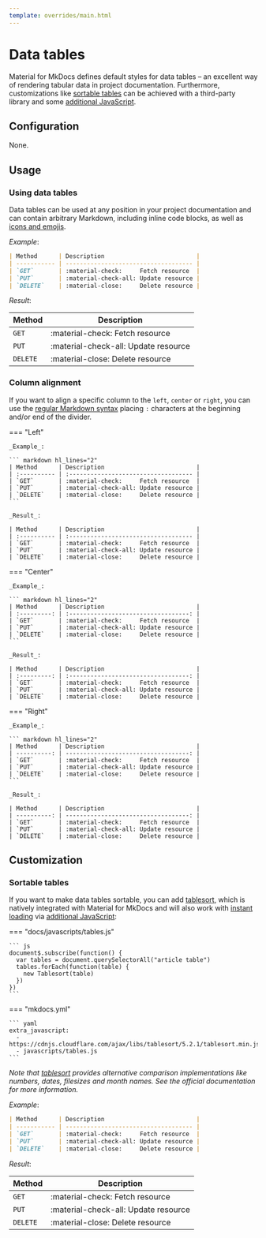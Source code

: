 ```yaml
---
template: overrides/main.html
---
```


# Data tables

Material for MkDocs defines default styles for data tables – an excellent way
of rendering tabular data in project documentation. Furthermore, customizations
like [sortable tables][1] can be achieved with a third-party library and some
[additional JavaScript][2].

  [1]: #sortable-tables
  [2]: ../customization.md#additional-javascript 

## Configuration

None.

## Usage

### Using data tables

Data tables can be used at any position in your project documentation and can
contain arbitrary Markdown, including inline code blocks, as well as [icons and
emojis][3].

_Example_:

``` markdown
| Method      | Description                          |
| ----------- | ------------------------------------ |
| `GET`       | :material-check:     Fetch resource  |
| `PUT`       | :material-check-all: Update resource |
| `DELETE`    | :material-close:     Delete resource |
```

_Result_:

| Method      | Description                          |
| ----------- | ------------------------------------ |
| `GET`       | :material-check:     Fetch resource  |
| `PUT`       | :material-check-all: Update resource |
| `DELETE`    | :material-close:     Delete resource |

  [3]: icons-emojis.md

### Column alignment

If you want to align a specific column to the `left`, `center` or `right`, you
can use the [regular Markdown syntax][4] placing `:` characters at the beginning
and/or end of the divider.

=== "Left"

    _Example_:

    ``` markdown hl_lines="2"
    | Method      | Description                          |
    | :---------- | :----------------------------------- |
    | `GET`       | :material-check:     Fetch resource  |
    | `PUT`       | :material-check-all: Update resource |
    | `DELETE`    | :material-close:     Delete resource |
    ```

    _Result_:

    | Method      | Description                          |
    | :---------- | :----------------------------------- |
    | `GET`       | :material-check:     Fetch resource  |
    | `PUT`       | :material-check-all: Update resource |
    | `DELETE`    | :material-close:     Delete resource |

=== "Center"

    _Example_:

    ``` markdown hl_lines="2"
    | Method      | Description                          |
    | :---------: | :----------------------------------: |
    | `GET`       | :material-check:     Fetch resource  |
    | `PUT`       | :material-check-all: Update resource |
    | `DELETE`    | :material-close:     Delete resource |
    ```

    _Result_:

    | Method      | Description                          |
    | :---------: | :----------------------------------: |
    | `GET`       | :material-check:     Fetch resource  |
    | `PUT`       | :material-check-all: Update resource |
    | `DELETE`    | :material-close:     Delete resource |

=== "Right"

    _Example_:

    ``` markdown hl_lines="2"
    | Method      | Description                          |
    | ----------: | -----------------------------------: |
    | `GET`       | :material-check:     Fetch resource  |
    | `PUT`       | :material-check-all: Update resource |
    | `DELETE`    | :material-close:     Delete resource |
    ```

    _Result_:

    | Method      | Description                          |
    | ----------: | -----------------------------------: |
    | `GET`       | :material-check:     Fetch resource  |
    | `PUT`       | :material-check-all: Update resource |
    | `DELETE`    | :material-close:     Delete resource |

  [4]: https://www.markdownguide.org/extended-syntax/#tables

## Customization

### Sortable tables

If you want to make data tables sortable, you can add [tablesort][5], which is
natively integrated with Material for MkDocs and will also work with [instant
loading][6] via [additional JavaScript][2]:

=== "docs/javascripts/tables.js"

    ``` js
    document$.subscribe(function() {
      var tables = document.querySelectorAll("article table")
      tables.forEach(function(table) {
        new Tablesort(table)
      })
    })
    ```

=== "mkdocs.yml"

    ``` yaml
    extra_javascript:
      - https://cdnjs.cloudflare.com/ajax/libs/tablesort/5.2.1/tablesort.min.js
      - javascripts/tables.js
    ```

_Note that [tablesort][5] provides alternative comparison implementations like
numbers, dates, filesizes and month names. See the official documentation for
more information._

_Example_:

``` markdown
| Method      | Description                          |
| ----------- | ------------------------------------ |
| `GET`       | :material-check:     Fetch resource  |
| `PUT`       | :material-check-all: Update resource |
| `DELETE`    | :material-close:     Delete resource |
```

_Result_:

| Method      | Description                          |
| ----------- | ------------------------------------ |
| `GET`       | :material-check:     Fetch resource  |
| `PUT`       | :material-check-all: Update resource |
| `DELETE`    | :material-close:     Delete resource |

<script src="https://cdnjs.cloudflare.com/ajax/libs/tablesort/5.2.1/tablesort.min.js"></script>
<script>
  var tables = document.querySelectorAll("article table")
  new Tablesort(tables.item(tables.length - 1));
</script>

  [5]: http://tristen.ca/tablesort/demo/
  [6]: ../setup/setting-up-navigation.md#instant-loading
